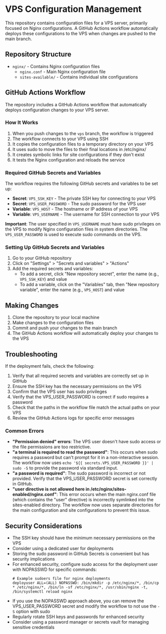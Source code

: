 # VPS Configuration Management

This repository contains configuration files for a VPS server, primarily focused on Nginx configurations. A GitHub Actions workflow automatically deploys these configurations to the VPS when changes are pushed to the main branch.

## Repository Structure

- `nginx/` - Contains Nginx configuration files
  - `nginx.conf` - Main Nginx configuration file
  - `sites-available/` - Contains individual site configurations

## GitHub Actions Workflow

The repository includes a GitHub Actions workflow that automatically deploys configuration changes to your VPS server.

### How It Works

1. When you push changes to the `vps` branch, the workflow is triggered
2. The workflow connects to your VPS using SSH
3. It copies the configuration files to a temporary directory on your VPS
4. It uses sudo to move the files to their final locations in /etc/nginx/
5. It creates symbolic links for site configurations if they don't exist
6. It tests the Nginx configuration and reloads the service

### Required GitHub Secrets and Variables

The workflow requires the following GitHub secrets and variables to be set up:

- **Secret**: `VPS_SSH_KEY` - The private SSH key for connecting to your VPS
- **Secret**: `VPS_USER_PASSWORD` - The sudo password for the VPS user
- **Variable**: `VPS_HOST` - The hostname or IP address of your VPS
- **Variable**: `VPS_USERNAME` - The username for SSH connection to your VPS

**Important**: The user specified in `VPS_USERNAME` must have sudo privileges on the VPS to modify Nginx configuration files in system directories. The `VPS_USER_PASSWORD` is used to execute sudo commands on the VPS.

### Setting Up GitHub Secrets and Variables

1. Go to your GitHub repository
2. Click on "Settings" > "Secrets and variables" > "Actions"
3. Add the required secrets and variables:
   - To add a secret, click "New repository secret", enter the name (e.g., `VPS_SSH_KEY`) and value
   - To add a variable, click on the "Variables" tab, then "New repository variable", enter the name (e.g., `VPS_HOST`) and value

## Making Changes

1. Clone the repository to your local machine
2. Make changes to the configuration files
3. Commit and push your changes to the main branch
4. The GitHub Actions workflow will automatically deploy your changes to the VPS

## Troubleshooting

If the deployment fails, check the following:

1. Verify that all required secrets and variables are correctly set up in GitHub
2. Ensure the SSH key has the necessary permissions on the VPS
3. Confirm that the VPS user has sudo privileges
4. Verify that the VPS_USER_PASSWORD is correct if sudo requires a password
5. Check that the paths in the workflow file match the actual paths on your VPS
6. Review the GitHub Actions logs for specific error messages

### Common Errors

- **"Permission denied" errors**: The VPS user doesn't have sudo access or the file permissions are too restrictive.
- **"a terminal is required to read the password"**: This occurs when sudo requires a password but can't prompt for it in a non-interactive session. The workflow now uses `echo '${{ secrets.VPS_USER_PASSWORD }}' | sudo -S` to provide the password via standard input.
- **"a password is required"**: The sudo password is incorrect or not provided. Verify that the VPS_USER_PASSWORD secret is set correctly in GitHub.
- **"user directive is not allowed here in /etc/nginx/sites-enabled/nginx.conf"**: This error occurs when the main nginx.conf file (which contains the "user" directive) is incorrectly symlinked into the sites-enabled directory. The workflow now uses separate directories for the main configuration and site configurations to prevent this issue.

## Security Considerations

- The SSH key should have the minimum necessary permissions on the VPS
- Consider using a dedicated user for deployments
- Storing the sudo password in GitHub Secrets is convenient but has security implications
- For enhanced security, configure sudo access for the deployment user with NOPASSWD for specific commands:
  ```
  # Example sudoers file for nginx deployments
  deployuser ALL=(ALL) NOPASSWD: /bin/mkdir -p /etc/nginx/*, /bin/cp * /etc/nginx/*, /bin/ln -sf /etc/nginx/*, /usr/sbin/nginx -t, /bin/systemctl reload nginx
  ```
- If you use the NOPASSWD approach above, you can remove the VPS_USER_PASSWORD secret and modify the workflow to not use the `-S` option with sudo
- Regularly rotate SSH keys and passwords for enhanced security
- Consider using a password manager or secrets vault for managing sensitive credentials